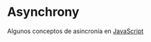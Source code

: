 # Asynchrony

Algunos conceptos de asincronía en [JavaScript ](https://github.com/J6-Babbage/readme-notes/blob/main/asynchrony.md)